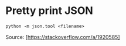 # Pretty print JSON

`python -m json.tool <filename>`

Source: [https://stackoverflow.com/a/1920585]
